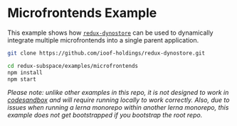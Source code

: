 # Microfrontends Example

This example shows how [`redux-dynostore`](/) can be used to dynamically integrate multiple microfrontends into a single parent application.

```sh
git clone https://github.com/ioof-holdings/redux-dynostore.git

cd redux-subspace/examples/microfrontends
npm install
npm start
```

_Please note: unlike other examples in this repo, it is not designed to work in [codesandbox](https://codesandbox.io/s/github/ioof-holdings/redux-dynostore/tree/master/examples/microfrontends) and will require running locally to work correctly.  Also, due to issues when running a lerna monorepo within another lerna monorepo, this example does not get bootstrapped if you bootstrap the root repo._
